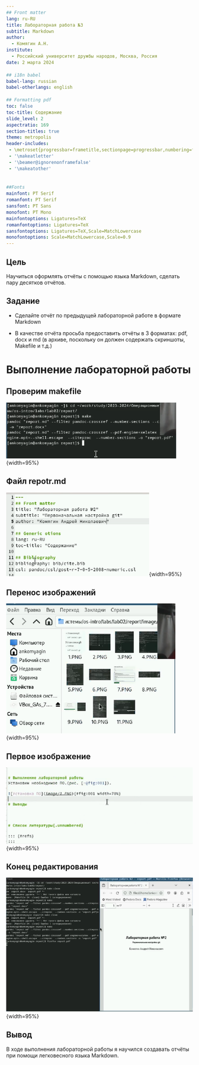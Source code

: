 ```yaml
---
## Front matter
lang: ru-RU
title: Лабораторная работа №3
subtitle: Markdown
author:
  - Комягин А.Н.
institute:
  - Российский университет дружбы народов, Москва, Россия
date: 2 марта 2024

## i18n babel
babel-lang: russian
babel-otherlangs: english

## Formatting pdf
toc: false
toc-title: Содержание
slide_level: 2
aspectratio: 169
section-titles: true
theme: metropolis
header-includes:
 - \metroset{progressbar=frametitle,sectionpage=progressbar,numbering=fraction}
 - '\makeatletter'
 - '\beamer@ignorenonframefalse'
 - '\makeatother'


##Fonts
mainfont: PT Serif
romanfont: PT Serif
sansfont: PT Sans
monofont: PT Mono
mainfontoptions: Ligatures=TeX
romanfontoptions: Ligatures=TeX
sansfontoptions: Ligatures=TeX,Scale=MatchLowercase
monofontoptions: Scale=MatchLowercase,Scale=0.9
---
```



## Цель

Научиться оформлять отчёты с помощью языка Markdown, сделать пару десятков отчётов.

## Задание

* Сделайте отчёт по предыдущей лабораторной работе в формате Markdown

* В качестве отчёта просьба предоставить отчёты в 3 форматах: pdf, docx и md (в архиве,
поскольку он должен содержать скриншоты, Makefile и т.д.)

# Выполнение лабораторной работы

## Проверим makefile

![](./image/1.PNG){width=95%}

## Файл repotr.md

![](./image/2.PNG){width=95%}

## Перенос изображений 

![](./image/3.PNG){width=95%} 

## Первое изображение

![](./image/4.PNG){width=95%}

## Конец редактирования

![](./image/5.PNG){width=95%}


## Вывод

В ходе выполнения лабораторной работы я научился создавать отчёты при помощи легковесного языка Markdown.





















